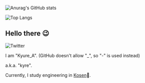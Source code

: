 ![Anurag's GitHub stats](https://github-readme-stats.vercel.app/api?username=Kyure-A&theme=monokai)

![Top Langs](https://github-readme-stats.vercel.app/api/top-langs/?username=Kyure-A&layout=compact&theme=monokai)

## Hello there 😉
![Twitter](https://badgen.net/twitter/follow/Kyure_A)

I am "Kyure_A". (GitHub doesn't allow "_", so "-" is used instead) 

a.k.a. "kyre".

Currently, I study engineering in [Kosen](https://www.kosen-k.go.jp/english/what/features/features.html)🏫.


